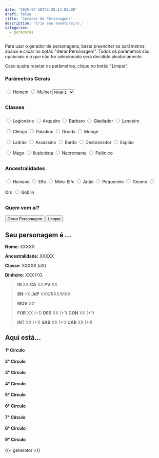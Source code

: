 ```yaml
---
date: '2025-07-18T22:28:13-03:00'
draft: false
title: 'Gerador de Personagens'
description: 'Crie seu aventureiro.'
categories:
  - geradores
---
```


Para usar o gerador de personagens, basta preencher os parâmetros abaixo e clicar no botão "Gerar Personagem".
Todos os parâmetros são opcionais e o que não for selecionado será decidido aleatoriamente.

Caso queira resetar os parâmetros, clique no botão "Limpar".

<form id="generator-form">

### Parâmetros Gerais

<div style="line-height: 2.5">
    <label class="generator-option" style="display: none"><input type="checkbox" name="equipment"> Equipamentos</label>
    <label class="generator-option" style="display: none"><input type="checkbox" name="weapons"> Armas</label>
    <label class="generator-option" style="display: none"><input type="checkbox" name="spells"> Magias</label>
    <label class="generator-option"><input type="radio" name="gender" value="M"> Homem</label>
    <label class="generator-option"><input type="radio" name="gender" value="F"> Mulher</label>
    <select class="generator-option" id="char-level">
        <option>Nível 1</option>
        <option>Nível 2</option>
        <option>Nível 3</option>
        <option>Nível 4</option>
        <option>Nível 5</option>
        <option>Nível 6</option>
        <option>Nível 7</option>
        <option>Nível 8</option>
        <option>Nível 9</option>
        <option>Nível 10</option>
        <option>Nível 11</option>
        <option>Nível 12</option>
        <option>Nível 13</option>
        <option>Nível 14</option>
        <option>Nível 15</option>
        <option>Nível 16</option>
        <option>Nível 17</option>
        <option>Nível 18</option>
        <option>Nível 19</option>
        <option>Nível 20</option>
    </select>
</div>

### Classes

<div style="line-height: 2.5">

<div>
    <label class="generator-option"><input type="radio" name="class" value="legionario"> Legionário</label>
    <label class="generator-option"><input type="radio" name="class" value="arqueiro"> Arqueiro</label>
    <label class="generator-option"><input type="radio" name="class" value="barbaro"> Bárbaro</label>
    <label class="generator-option"><input type="radio" name="class" value="gladiador"> Gladiador</label>
    <label class="generator-option"><input type="radio" name="class" value="lanceiro"> Lanceiro</label>
</div>

<div>
    <label class="generator-option"><input type="radio" name="class" value="clerigo"> Clérigo</label>
    <label class="generator-option"><input type="radio" name="class" value="paladino"> Paladino</label>
    <label class="generator-option"><input type="radio" name="class" value="druida"> Druida</label>
    <label class="generator-option"><input type="radio" name="class" value="monge"> Monge</label>
</div>

<div>
    <label class="generator-option"><input type="radio" name="class" value="ladrao"> Ladrão</label>
    <label class="generator-option"><input type="radio" name="class" value="assassino"> Assassino</label>
    <label class="generator-option"><input type="radio" name="class" value="bardo"> Bardo</label>
    <label class="generator-option"><input type="radio" name="class" value="desbravador"> Desbravador</label>
    <label class="generator-option"><input type="radio" name="class" value="espiao"> Espião</label>
</div>

<div>
    <label class="generator-option"><input type="radio" name="class" value="mago"> Mago</label>
    <label class="generator-option"><input type="radio" name="class" value="ilusionista"> Ilusionista</label>
    <label class="generator-option"><input type="radio" name="class" value="necromante"> Necromante</label>
    <label class="generator-option"><input type="radio" name="class" value="psionico"> Psiônico</label>
</div>

</div>

### Ancestralidades

<div style="line-height: 2.5">
    <label class="generator-option"><input type="radio" name="ancestry" value="humano"> Humano</label>
    <label class="generator-option"><input type="radio" name="ancestry" value="elfo"> Elfo</label>
    <label class="generator-option"><input type="radio" name="ancestry" value="meio-elfo"> Meio-Elfo</label>
    <label class="generator-option"><input type="radio" name="ancestry" value="anao"> Anão</label>
    <label class="generator-option"><input type="radio" name="ancestry" value="pequenino"> Pequenino</label>
    <label class="generator-option"><input type="radio" name="ancestry" value="gnomo"> Gnomo</label>
    <label class="generator-option"><input type="radio" name="ancestry" value="orc"> Orc</label>
    <label class="generator-option"><input type="radio" name="ancestry" value="goblin"> Goblin</label>
</div>

</form>

### Quem vem aí?

<button class="generator-option" onclick="goGenerateChar();">Gerar Personagem</button>
<button class="generator-option" onclick="resetForm();">Limpar</button>

## Seu personagem é ...

**Nome:** <span id="char-name">XXXXX</span>

**Ancestralidade:** <span id="char-ancestry">XXXXX</span>

**Classe:** <span id="char-class">XXXXX</span> (<span id="char-hit-dice">dX</span>)

**Dinheiro:** <span id="char-money">XXX P.O.</span>

> **IN** <span id="char-in">XX</span> **CA** <span id="char-ac">XX</span> **PV** <span id="char-hp">XX</span>
>
> **BN** <span id="char-bn">+X</span> **JdP** <span id="char-jdp">VXX/RXX/MXX</span>
>
> **MOV** <span id="char-mov">XX</span>'
>
> **FOR** <span id="attr-for">XX (+1)</span> **DES** <span id="attr-des">XX (+1)</span> **CON** <span id="attr-con">XX (+1)</span>
>
> **INT** <span id="attr-int">XX (+1)</span> **SAB** <span id="attr-sab">XX (+1)</span> **CAR** <span id="attr-car">XX (+1)</span>

<div class="hidden" id="char-spells">
<h2 id="spells-title">
    Aqui está...
</h2>

<div id="char-spells-1" class="hidden">
    <h4>1° Círculo</h4>
    <ul id="char-spells-1-list"></ul>
</div>

<div id="char-spells-2" class="hidden">
    <h4>2° Círculo</h4>
    <ul id="char-spells-2-list"></ul>
</div>

<div id="char-spells-3" class="hidden">
    <h4>3° Círculo</h4>
    <ul id="char-spells-3-list"></ul>
</div>

<div id="char-spells-4" class="hidden">
    <h4>4° Círculo</h4>
    <ul id="char-spells-4-list"></ul>
</div>

<div id="char-spells-5" class="hidden">
    <h4>5° Círculo</h4>
    <ul id="char-spells-5-list"></ul>
</div>

<div id="char-spells-6" class="hidden">
    <h4>6° Círculo</h4>
    <ul id="char-spells-6-list"></ul>
</div>

<div id="char-spells-7" class="hidden">
    <h4>7° Círculo</h4>
    <ul id="char-spells-7-list"></ul>
</div>

<div id="char-spells-8" class="hidden">
    <h4>8° Círculo</h4>
    <ul id="char-spells-8-list"></ul>
</div>

<div id="char-spells-9" class="hidden">
    <h4>9° Círculo</h4>
    <ul id="char-spells-9-list"></ul>
</div>
</div>

{{< generator >}}
